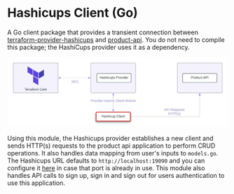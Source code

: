 # Hashicups Client (Go)

A Go client package that provides a transient connection between [terraform-provider-hashicups](https://github.com/hashicorp/terraform-provider-hashicups) and [product-api](https://github.com/hashicorp-demoapp/product-api-go). You do not need to compile this package; the HashiCups provider uses it as a dependency. 


![Hashicups diagram](./docs/terraform-provider-diagram.jpeg)

Using this module, the Hashicups provider establishes a new client and sends HTTP(s) requests to the product api application to perform CRUD operations. It also handles data mapping from user's inputs to `models.go`. The Hashicups URL defaults to `http://localhost:19090` and you can configure it [here](https://github.com/hashicorp-demoapp/hashicups-client-go/blob/main/client.go#L11) in case that port is already in use. This module also handles API calls to sign up, sign in and sign out for users authentication to use this application.